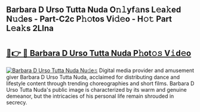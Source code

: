 ## Barbara D Urso Tutta Nuda O𝚗𝚕yf𝚊ns L𝚎a𝚔ed N𝚞𝚍es - Part-C2c P𝚑𝚘tos Vi𝚍𝚎o - H𝚘𝚝 Part L𝚎a𝚔s 2LIna

# <h2><a href="http://kfblu9j.oniu.top/?m=Barbara+D+Urso+Tutta+Nuda">🔗👉 🔴 Barbara D Urso Tutta Nuda P𝚑ot𝚘𝚜 V𝚒d𝚎o</a></h2>

[![Barbara D Urso Tutta Nuda Nu𝚍e𝚜](https://i.imgur.com/0qMVB7G.gif)](http://kfblu9j.oniu.top/?m=Barbara+D+Urso+Tutta+Nuda)
Digital media provider and amusement giver Barbara D Urso Tutta Nuda, acclaimed for distributing dance and lifestyle content through trending choreographies and short films. Barbara D Urso Tutta Nuda's public image is characterized by its warm and genuine demeanor, but the intricacies of his personal life remain shrouded in secrecy.  
